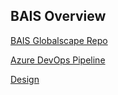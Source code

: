 ## BAIS Overview

[BAIS Globalscape Repo](https://github.com/hmcts/globalscape-azure-infrastructure)

[Azure DevOps Pipeline](https://dev.azure.com/hmcts/PlatformOperations/_build?definitionId=432)

[Design](https://tools.hmcts.net/confluence/display/DCCFT/Design)